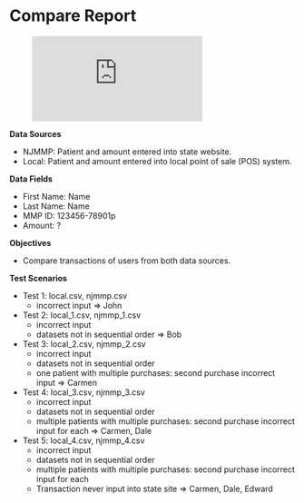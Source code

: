 # Compare Report

<!-- blank line -->
<figure class="video_container">
  <iframe src=https://drive.google.com/file/d/1Bcfc_PTJhZfEWHpIIe1Ab7w_u-A3wuNY/view?usp=sharing" frameborder="0" allowfullscreen="true"> </iframe>
</figure>
<!-- blank line -->

**Data Sources**
- NJMMP: Patient and amount entered into state website.
- Local: Patient and amount entered into local point of sale (POS) system.

**Data Fields**
- First Name: Name
- Last Name: Name
- MMP ID: 123456-78901p
- Amount: ?

**Objectives**
- Compare transactions of users from both data sources.

**Test Scenarios**
- Test 1: local.csv, njmmp.csv
    - incorrect input
    => John
- Test 2: local_1.csv, njmmp_1.csv
    - incorrect input
    - datasets not in sequential order
    => Bob
- Test 3: local_2.csv, njmmp_2.csv
    - incorrect input
    - datasets not in sequential order
    - one patient with multiple purchases: second purchase incorrect input
    => Carmen
- Test 4: local_3.csv, njmmp_3.csv
    - incorrect input
    - datasets not in sequential order
    - multiple patients with multiple purchases: second purchase incorrect input for each
    => Carmen, Dale
- Test 5: local_4.csv, njmmp_4.csv
    - incorrect input
    - datasets not in sequential order
    - multiple patients with multiple purchases: second purchase incorrect input for each
    - Transaction never input into state site
    => Carmen, Dale, Edward
